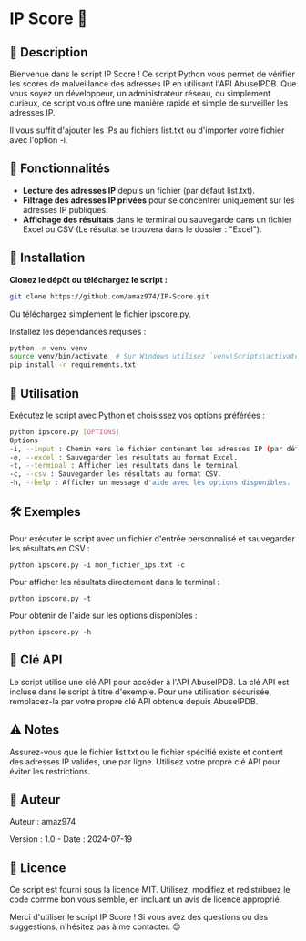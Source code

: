 # IP Score 🥇

## 🎉 Description

Bienvenue dans le script IP Score ! Ce script Python vous permet de vérifier les scores de malveillance des adresses IP en utilisant l'API AbuseIPDB. Que vous soyez un développeur, un administrateur réseau, ou simplement curieux, ce script vous offre une manière rapide et simple de surveiller les adresses IP.

Il vous suffit d'ajouter les IPs au fichiers list.txt ou d'importer votre fichier avec l'option -i.

## 🌟 Fonctionnalités

- **Lecture des adresses IP** depuis un fichier (par defaut list.txt).
- **Filtrage des adresses IP privées** pour se concentrer uniquement sur les adresses IP publiques.
- **Affichage des résultats** dans le terminal ou sauvegarde dans un fichier Excel ou CSV (Le résultat se trouvera dans le dossier : "Excel").

## 🚀 Installation

**Clonez le dépôt ou téléchargez le script :**

   ```bash
   git clone https://github.com/amaz974/IP-Score.git
   ```
Ou téléchargez simplement le fichier ipscore.py.

Installez les dépendances requises :
```bash
python -m venv venv
source venv/bin/activate  # Sur Windows utilisez `venv\Scripts\activate`
pip install -r requirements.txt
```
## 📜 Utilisation
Exécutez le script avec Python et choisissez vos options préférées :

```bash
python ipscore.py [OPTIONS]
Options
-i, --input : Chemin vers le fichier contenant les adresses IP (par défaut : list.txt).
-e, --excel : Sauvegarder les résultats au format Excel.
-t, --terminal : Afficher les résultats dans le terminal.
-c, --csv : Sauvegarder les résultats au format CSV.
-h, --help : Afficher un message d'aide avec les options disponibles.
```
## 🛠️ Exemples
Pour exécuter le script avec un fichier d'entrée personnalisé et sauvegarder les résultats en CSV :

```
python ipscore.py -i mon_fichier_ips.txt -c
```
Pour afficher les résultats directement dans le terminal :

```
python ipscore.py -t
```
Pour obtenir de l'aide sur les options disponibles :

```
python ipscore.py -h
```
## 🔑 Clé API
Le script utilise une clé API pour accéder à l'API AbuseIPDB. La clé API est incluse dans le script à titre d'exemple. Pour une utilisation sécurisée, remplacez-la par votre propre clé API obtenue depuis AbuseIPDB. 

## ⚠️ Notes
Assurez-vous que le fichier list.txt ou le fichier spécifié existe et contient des adresses IP valides, une par ligne.
Utilisez votre propre clé API pour éviter les restrictions.

## 👤 Auteur
Auteur : amaz974

Version : 1.0 - Date : 2024-07-19

## 📜 Licence
Ce script est fourni sous la licence MIT. Utilisez, modifiez et redistribuez le code comme bon vous semble, en incluant un avis de licence approprié.

Merci d'utiliser le script IP Score ! Si vous avez des questions ou des suggestions, n'hésitez pas à me contacter. 😊







